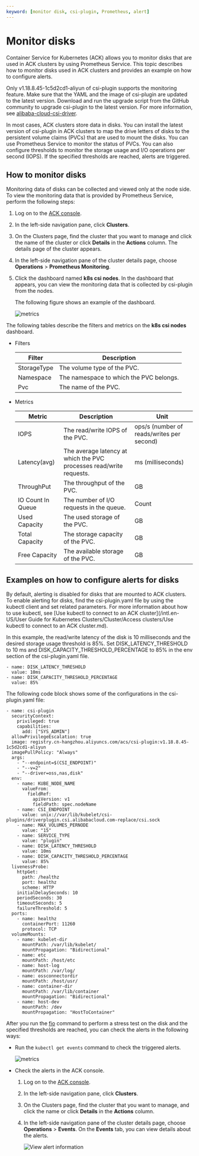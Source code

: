 ```yaml
---
keyword: [monitor disk, csi-plugin, Prometheus, alert]
---
```


# Monitor disks

Container Service for Kubernetes \(ACK\) allows you to monitor disks that are used in ACK clusters by using Prometheus Service. This topic describes how to monitor disks used in ACK clusters and provides an example on how to configure alerts.

Only v1.18.8.45-1c5d2cd1-aliyun of csi-plugin supports the monitoring feature. Make sure that the YAML and the image of csi-plugin are updated to the latest version. Download and run the upgrade script from the GitHub community to upgrade csi-plugin to the latest version. For more information, see [alibaba-cloud-csi-driver](https://github.com/kubernetes-sigs/alibaba-cloud-csi-driver/tree/master/deploy/ack/upgrade).

In most cases, ACK clusters store data in disks. You can install the latest version of csi-plugin in ACK clusters to map the drive letters of disks to the persistent volume claims \(PVCs\) that are used to mount the disks. You can use Prometheus Service to monitor the status of PVCs. You can also configure thresholds to monitor the storage usage and I/O operations per second \(IOPS\). If the specified thresholds are reached, alerts are triggered.

## How to monitor disks

Monitoring data of disks can be collected and viewed only at the node side. To view the monitoring data that is provided by Prometheus Service, perform the following steps:

1.  Log on to the [ACK console](https://cs.console.aliyun.com).

2.  In the left-side navigation pane, click **Clusters**.

3.  On the Clusters page, find the cluster that you want to manage and click the name of the cluster or click **Details** in the **Actions** column. The details page of the cluster appears.

4.  In the left-side navigation pane of the cluster details page, choose **Operations** \> **Prometheus Monitoring**.

5.  Click the dashboard named **k8s csi nodes**. In the dashboard that appears, you can view the monitoring data that is collected by csi-plugin from the nodes.

    The following figure shows an example of the dashboard.

    ![metrics](https://static-aliyun-doc.oss-accelerate.aliyuncs.com/assets/img/en-US/1420719161/p183549.png)


The following tables describe the filters and metrics on the **k8s csi nodes** dashboard.

-   Filters

    |Filter|Description|
    |------|-----------|
    |StorageType|The volume type of the PVC.|
    |Namespace|The namespace to which the PVC belongs.|
    |Pvc|The name of the PVC.|

-   Metrics

    |Metric|Description|Unit|
    |------|-----------|----|
    |IOPS|The read/write IOPS of the PVC.|ops/s \(number of reads/writes per second\)|
    |Latency\(avg\)|The average latency at which the PVC processes read/write requests.|ms \(milliseconds\)|
    |ThroughPut|The throughput of the PVC.|GB|
    |IO Count In Queue|The number of I/O requests in the queue.|Count|
    |Used Capacity|The used storage of the PVC.|GB|
    |Total Capacity|The storage capacity of the PVC.|GB|
    |Free Capacity|The available storage of the PVC.|GB|


## Examples on how to configure alerts for disks

By default, alerting is disabled for disks that are mounted to ACK clusters. To enable alerting for disks, find the csi-plugin.yaml file by using the kubectl client and set related parameters. For more information about how to use kubectl, see [Use kubectl to connect to an ACK cluster](/intl.en-US/User Guide for Kubernetes Clusters/Cluster/Access clusters/Use kubectl to connect to an ACK cluster.md).

In this example, the read/write latency of the disk is 10 milliseconds and the desired storage usage threshold is 85%. Set DISK\_LATENCY\_THRESHOLD to 10 ms and DISK\_CAPACITY\_THRESHOLD\_PERCENTAGE to 85% in the env section of the csi-plugin.yaml file.

```
- name: DISK_LATENCY_THRESHOLD
  value: 10ms
- name: DISK_CAPACITY_THRESHOLD_PERCENTAGE
  value: 85%
```

The following code block shows some of the configurations in the csi-plugin.yaml file:

```
- name: csi-plugin
  securityContext:
    privileged: true
    capabilities:
      add: ["SYS_ADMIN"]
  allowPrivilegeEscalation: true
  image: registry.cn-hangzhou.aliyuncs.com/acs/csi-plugin:v1.18.8.45-1c5d2cd1-aliyun
  imagePullPolicy: "Always"
  args:
    - "--endpoint=$(CSI_ENDPOINT)"
    - "--v=2"
    - "--driver=oss,nas,disk"
  env:
    - name: KUBE_NODE_NAME
      valueFrom:
        fieldRef:
          apiVersion: v1
          fieldPath: spec.nodeName
    - name: CSI_ENDPOINT
      value: unix://var/lib/kubelet/csi-plugins/driverplugin.csi.alibabacloud.com-replace/csi.sock
    - name: MAX_VOLUMES_PERNODE
      value: "15"
    - name: SERVICE_TYPE
      value: "plugin"
    - name: DISK_LATENCY_THRESHOLD
      value: 10ms
    - name: DISK_CAPACITY_THRESHOLD_PERCENTAGE
      value: 85%
  livenessProbe:
    httpGet:
      path: /healthz
      port: healthz
      scheme: HTTP
    initialDelaySeconds: 10
    periodSeconds: 30
    timeoutSeconds: 5
    failureThreshold: 5
  ports:
    - name: healthz
      containerPort: 11260
      protocol: TCP
  volumeMounts:
    - name: kubelet-dir
      mountPath: /var/lib/kubelet/
      mountPropagation: "Bidirectional"
    - name: etc
      mountPath: /host/etc
    - name: host-log
      mountPath: /var/log/
    - name: ossconnectordir
      mountPath: /host/usr/
    - name: container-dir
      mountPath: /var/lib/container
      mountPropagation: "Bidirectional"
    - name: host-dev
      mountPath: /dev
      mountPropagation: "HostToContainer"
```

After you run the [fio](https://fio.readthedocs.io/en/latest/fio_doc.html#command-line-options) command to perform a stress test on the disk and the specified thresholds are reached, you can check the alerts in the following ways:

-   Run the `kubectl get events` command to check the triggered alerts.

    ![metrics](https://static-aliyun-doc.oss-accelerate.aliyuncs.com/assets/img/en-US/1420719161/p183534.png)

-   Check the alerts in the ACK console.
    1.  Log on to the [ACK console](https://cs.console.aliyun.com).
    2.  In the left-side navigation pane, click **Clusters**.
    3.  On the Clusters page, find the cluster that you want to manage, and click the name or click **Details** in the **Actions** column.
    4.  In the left-side navigation pane of the cluster details page, choose **Operations** \> **Events**. On the **Events** tab, you can view details about the alerts.

        ![View alert information](https://static-aliyun-doc.oss-accelerate.aliyuncs.com/assets/img/en-US/1420719161/p243258.png)


